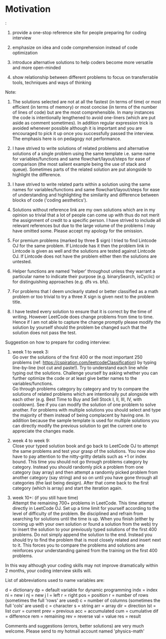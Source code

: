 <h1>Motivation</h1>:

1. provide a one-stop reference site for people preparing for coding interview

2. emphasize on idea and code comprehension instead of code optimization

3. introduce alternative solutions to help coders become more versatile and more open-minded

4. show relationship between different problems to focus on transferrable tools, techniques and ways of thinking




Note:

1. The solutions selected are not at all the fastest (in terms of time) or most efficient (in terms of memory) or most concise (in terms of the number of lines of code) but are the most comprehensible. In many instances the code is intentionally lengthened to avoid one-liners (which are put aside as comment sometimes). In addition regular expression trick is avoided whenever possible although it is important and you are encouraged to pick it up once you successfully passed the interview. The emphasis here is on pedagogy not performance.

2. I have strived to write solutions of related problems and alternative solutions of a single problem using the same template i.e. same name for variables/functions and same flowchart/layout/steps for ease of comparison (the most salient example being the use of stack and queue). Sometimes parts of the related solution are put alongside to highlight the difference.

3. I have strived to write related parts within a solution using the same names for variables/functions and same flowchart/layout/steps for ease of understanding and highlighting the similarity and difference between blocks of code ('coding aesthetics').

4. Solutions without reference link are my own solutions which are in my opinion so trivial that a lot of people can come up with thus do not merit the assignment of credit to a specific person. I have strived to include all relevant references but due to the large volume of the problems I may have omitted some. Please accept my apology for the omission.

5. For premium problems (marked by three \$ sign) I tried to find Lintcode OJ for the same problem. If Lintcode has it then the problem link in Lintcode is given as well and the solutions are tested against Lintcode OJ. If Lintcode does not have the problem either then the solutions are untested.

6. Helper functions are named 'helper' throughout unless they warrant a particular name to indicate their purpose (e.g. binarySearch, isCyclic) or for distinguishing approaches (e.g. dfs vs. bfs).

7. For problems that I deem unclearly stated or better classified as a math problem or too trivial to try a three X sign is given next to the problem title.

8. I have tested every solution to ensure that it is correct by the time of writing. However LeetCode does change problems from time to time. Hence if I am not able to capture the change promptly please modify the solution by yourself should the problem be changed such that the solution does not pass the test.




Suggestion on how to prepare for coding interview:

1. week 1 to week 3: \
Go over the solutions of the first 400 or the most important 250 problems (ref: https://cspiration.com/leetcodeClassification) by typing line-by-line (not cut and paste!). Try to understand each line while typing out the solutions. Challenge yourself by asking whether you can further optimize the code or at least give better names to the variables/functions.\
Go through problems category by category and try to compare the solutions of related problems which are intentionally put alongside with each other (e.g. Best Time to Buy and Sell Stock I, II, III, IV, with cooldown). See if you can modify the solution of one problem to solve another. For problems with multiple solutions you should select and type the majority of them instead of being complacent by having one. In addition because the sample template is used for multiple solutions you can directly modify the previous solution to get the current one to appreciate the changes made.

2. week 4 to week 9: \
Close your typed solution book and go back to LeetCode OJ to attempt the same problems and test your grasp of the solutions. You now also have to pay attention to the nitty-gritty details such as +1 or index bound. This time you should not go through problems category by category. Instead you should randomly pick a problem from one category (say array) and then attempt a randomly picked problem from another category (say string) and so on until you have gone through all categories (the last being design). After that come back to the first category (which is array) and start the iteration again.

3. week 10+: (if you still have time) \
Attempt the remaining 700+ problems in LeetCode. This time attempt directly in LeetCode OJ. Set up a time limit for yourself according to the level of difficulty of the problem. Be disciplined and refrain from searching for solutions until the time is up. When you finish (either by coming up with your own solution or found a solution from the web) try to insert the solution to your previously typed solutions of the first 400 problems. Do not simply append the solution to the end. Instead you should try to find the problem that is most closely related and insert next to it. This forces you to compare the problems and solutions ane reinforces your understanding gained from the training on the first 400 problems.

In this way although your coding skills may not improve dramatically within 2 months, your coding interview skills will.




List of abbreviations used to name variables are:

d = dictionary
dp = default variable for dynamic programming
indx = index
ni = new i
nj = new j
l = left
r = right
pos = position
r = number of rows (sometimes the full 'rows' are used)
c = number of columns (sometimes the full 'cols' are used)
c = character
s = string
arr = array
dir = direction
lst = list
curr = current
prev = previous
acc = accumulated
cum = cumulative
dif = difference
rem = remaining
rev = reverse
val = value
res = result




Comments and suggestions (errors, better solutions) are very much welcome. Please send to my hotmail account named 'physics-math'